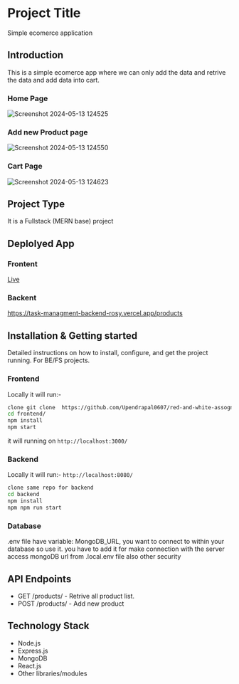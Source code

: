 # Project Title
  Simple ecomerce application
## Introduction
This is a simple ecomerce app where we can only add the data and retrive the data and add data into cart.
### Home Page 
![Screenshot 2024-05-13 124525](https://github.com/Upendrapal0607/red-and-white-assognment/assets/112810287/0df62ab7-c70e-4947-aa58-99a3e149b494)

### Add new Product page
![Screenshot 2024-05-13 124550](https://github.com/Upendrapal0607/red-and-white-assognment/assets/112810287/a0d331d0-4fd5-478e-9470-efac04eb7679)

### Cart Page 
![Screenshot 2024-05-13 124623](https://github.com/Upendrapal0607/red-and-white-assognment/assets/112810287/3174f7d5-9722-40a5-ba44-eee80367c26b)


## Project Type
It is a Fullstack (MERN base) project
## Deplolyed App
### Frontent
 [Live](https://6641bb59f1eb577bc464641b--mellow-biscuit-7a5bc0.netlify.app/)

### Backent
 https://task-managment-backend-rosy.vercel.app/products

## Installation & Getting started
Detailed instructions on how to install, configure, and get the project running. For BE/FS projects.
### Frontend
Locally it will run:-
```bash
clone git clone  https://github.com/Upendrapal0607/red-and-white-assognment.git
cd frontend/
npm install
npm start
```
it will running on `http://localhost:3000/`

### Backend
Locally it will run:- `http://localhost:8080/`
```bash
clone same repo for backend
cd backend
npm install
npm npm run start
```
### Database
.env file have variable:
MongoDB_URL, you want to connect to within your database so use it.
you have to add it for make connection with the server
access mongoDB url from .local.env file
also other security
## API Endpoints
- GET /products/ - Retrive all product list.
- POST /products/ - Add new product

## Technology Stack
- Node.js
- Express.js
- MongoDB
- React.js
- Other libraries/modules
